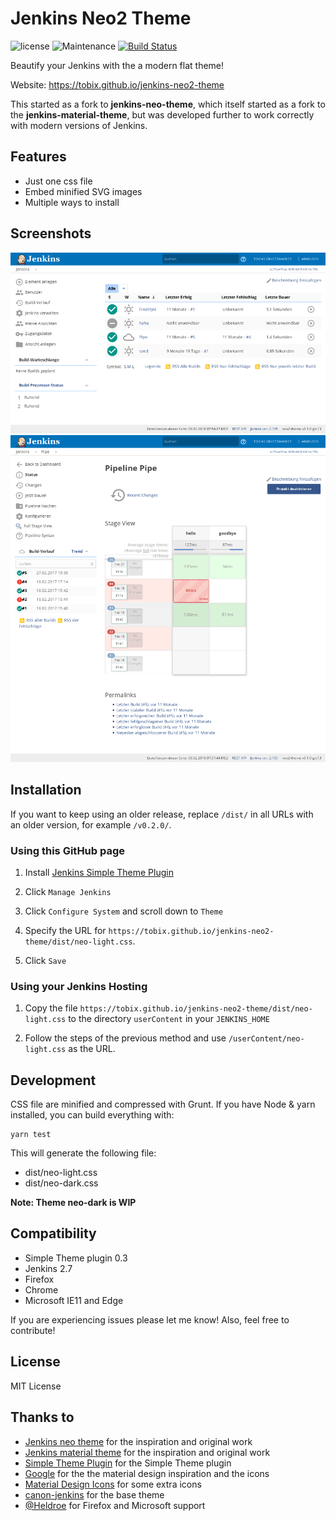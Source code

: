 # Jenkins Neo2 Theme

![license](https://img.shields.io/github/license/tobix/jenkins-neo2-theme.svg)
![Maintenance](https://img.shields.io/maintenance/yes/2019.svg)
[![Build Status](https://travis-ci.org/TobiX/jenkins-neo2-theme.svg?branch=master)](https://travis-ci.org/TobiX/jenkins-neo2-theme)

Beautify your Jenkins with the a modern flat theme!

Website: https://tobix.github.io/jenkins-neo2-theme

This started as a fork to **jenkins-neo-theme**, which itself started as a fork
to the **jenkins-material-theme**, but was developed further to work correctly
with modern versions of Jenkins.


## Features

* Just one css file
* Embed minified SVG images
* Multiple ways to install

## Screenshots

![Start page](img/screenshot1.png)
![Job page](img/screenshot2.png)


## Installation

If you want to keep using an older release, replace `/dist/` in all URLs with
an older version, for example `/v0.2.0/`.

### Using this GitHub page

1. Install [Jenkins Simple Theme Plugin][simple]

2. Click `Manage Jenkins`

3. Click `Configure System` and scroll down to `Theme`

4. Specify the URL for `https://tobix.github.io/jenkins-neo2-theme/dist/neo-light.css`.

5. Click `Save`


### Using your Jenkins Hosting

1. Copy the file
   `https://tobix.github.io/jenkins-neo2-theme/dist/neo-light.css` to the
   directory `userContent` in your `JENKINS_HOME`

2. Follow the steps of the previous method and use `/userContent/neo-light.css`
   as the URL.


## Development

CSS file are minified and compressed with Grunt. If you have Node & yarn
installed, you can build everything with:

```
yarn test
```

This will generate the following file:

- dist/neo-light.css
- dist/neo-dark.css

**Note: Theme neo-dark is WIP**

## Compatibility

- Simple Theme plugin 0.3
- Jenkins 2.7
- Firefox
- Chrome
- Microsoft IE11 and Edge

If you are experiencing issues please let me know! Also, feel free to contribute!

## License

MIT License

## Thanks to

- [Jenkins neo theme][neo] for the inspiration and original work
- [Jenkins material theme][material] for the inspiration and original work
- [Simple Theme Plugin][simple] for the Simple Theme plugin
- [Google][google] for the the material design inspiration and the icons
- [Material Design Icons][material-design-icons] for some extra icons
- [canon-jenkins][canon-jenkins] for the base theme
- [@Heldroe][heldroe] for Firefox and Microsoft support

[neo]: https://github.com/jenkins-contrib-themes/jenkins-neo-theme
[material]: https://github.com/afonsof/jenkins-material-theme
[simple]: https://wiki.jenkins-ci.org/display/JENKINS/Simple+Theme+Plugin
[google]: https://www.google.com/design/spec/material-design/introduction.html
[material-design-icons]: https://materialdesignicons.com/
[canon-jenkins]: https://github.com/rackerlabs/canon-jenkins
[heldroe]: https://github.com/Heldroe
